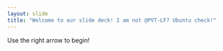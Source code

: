```yaml
---
layout: slide
title: "Welcome to our slide deck! I am not @PVT-LF? Ubuntu check!"
---
```


Use the right arrow to begin!
